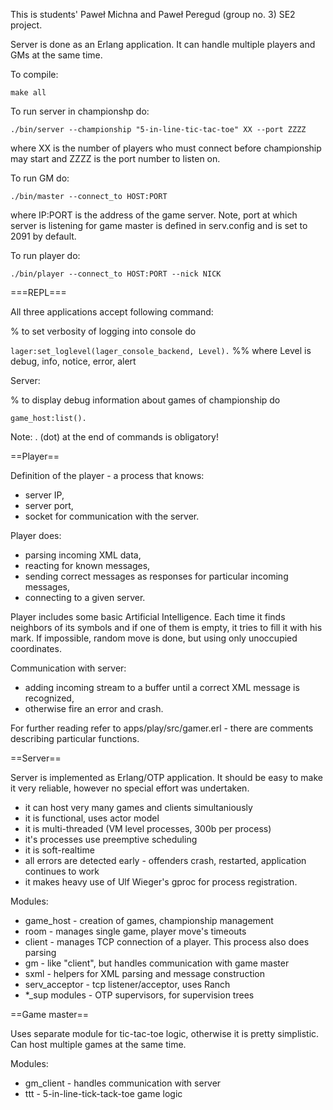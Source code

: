 This is students' Paweł Michna and Paweł Peregud (group no. 3) SE2 project.


Server is done as an Erlang application. It can handle multiple players and GMs at the same time.


To compile:

`make all`

To run server in championshp do:

`./bin/server --championship "5-in-line-tic-tac-toe" XX --port ZZZZ`

where XX is the number of players who must connect before championship may start and ZZZZ is the port number to listen on.


To run GM do:

`./bin/master --connect_to HOST:PORT`

where IP:PORT is the address of the game server. Note, port at which server is listening for game master is defined in serv.config and is set to 2091 by default.


To run player do:

`./bin/player --connect_to HOST:PORT --nick NICK`

===REPL===

All three applications accept following command:

% to set verbosity of logging into console do

`lager:set_loglevel(lager_console_backend, Level).` %% where Level is debug, info, notice, error, alert

Server:

% to display debug information about games of championship do

`game_host:list().`

Note: . (dot) at the end of commands is obligatory!

==Player==

Definition of the player - a process that knows:

- server IP,
- server port,
- socket for communication with the server.

Player does:

- parsing incoming XML data,
- reacting for known messages,
- sending correct messages as responses for particular incoming messages,
- connecting to a given server.

Player includes some basic Artificial Intelligence. Each time it finds neighbors of its symbols and if one of them is empty, it tries to fill it with his mark. If impossible, random move is done, but using only unoccupied coordinates.

Communication with server:

- adding incoming stream to a buffer until a correct XML message is recognized,
- otherwise fire an error and crash.


For further reading refer to apps/play/src/gamer.erl - there are comments describing particular functions.

==Server==

Server is implemented as Erlang/OTP application. It should be easy to make it very reliable, however no special effort was undertaken.
* it can host very many games and clients simultaniously
* it is functional, uses actor model
* it is multi-threaded (VM level processes, 300b per process)
* it's processes use preemptive scheduling
* it is soft-realtime
* all errors are detected early - offenders crash, restarted, application continues to work
* it makes heavy use of Ulf Wieger's gproc for process registration.

Modules:

* game_host - creation of games, championship management
* room - manages single game, player move's timeouts
* client - manages TCP connection of a player. This process also does parsing
* gm - like "client", but handles communication with game master
* sxml - helpers for XML parsing and message construction
* serv_acceptor - tcp listener/acceptor, uses Ranch
* *_sup modules - OTP supervisors, for supervision trees

==Game master==

Uses separate module for tic-tac-toe logic, otherwise it is pretty simplistic.
Can host multiple games at the same time.

Modules:
* gm_client - handles communication with server
* ttt - 5-in-line-tick-tack-toe game logic
